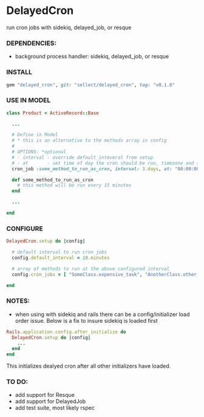# DelayedCron
run cron jobs with sidekiq, delayed_job, or resque

### DEPENDENCIES:
- background process handler: sidekiq, delayed_job, or resque

### INSTALL 

```ruby
gem "delayed_cron", git: "sellect/delayed_cron", tag: "v0.1.0"
```

### USE IN MODEL
```ruby
class Product < ActiveRecord::Base

  ...

  # Define in Model
  # * this is an alternative to the methods array in config
  #
  # OPTIONS: *optional
  # - interval - override default_inteveral from setup
  # - at       - set time of day the cron should be run, timezone and seconds are optional
  cron_job :some_method_to_run_as_cron, interval: 3.days, at: "00:00:00 -0400"

  def some_method_to_run_as_cron
    # this method will be run every 15 minutes
  end

  ...

end
```

### CONFIGURE
```ruby
DelayedCron.setup do |config|

  # default interval to run cron jobs
  config.default_interval = 10.minutes

  # array of methods to run at the above configured interval
  config.cron_jobs = [ "SomeClass.expensive_task", "AnotherClass.other_expensive_task" ]

end
```

### NOTES:

- when using with sidekiq and rails there can be a config/initializer load order issue. Below is a fix to insure sidekiq is loaded first
```ruby
Rails.application.config.after_initialize do  
  DelayedCron.setup do |config|
    ...
  end
end
```
This initializes dealyed cron after all other initializers have loaded.


### TO DO:
- add support for Resque
- add support for DelayedJob
- add test suite, most likely rspec
